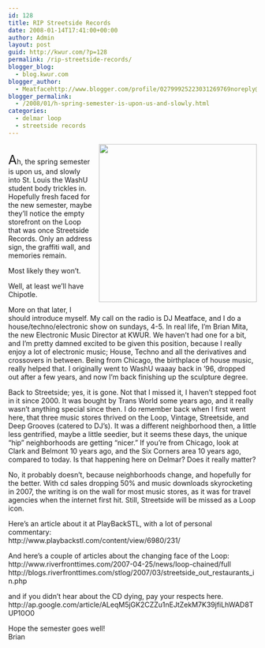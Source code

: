 ```yaml
---
id: 128
title: RIP Streetside Records
date: 2008-01-14T17:41:00+00:00
author: Admin
layout: post
guid: http://kwur.com/?p=128
permalink: /rip-streetside-records/
blogger_blog:
  - blog.kwur.com
blogger_author:
  - Meatfacehttp://www.blogger.com/profile/02799925223031269769noreply@blogger.com
blogger_permalink:
  - /2008/01/h-spring-semester-is-upon-us-and-slowly.html
categories:
  - delmar loop
  - streetside records
---
```

<div class="pf-content">
  <p>
    <a onblur="try {parent.deselectBloggerImageGracefully();} catch(e) {}" href="http://gallery.mac.com/brianmita/100070/IMG_0040.jpg?derivative=medium&source=web.jpg&type=medium"><img style="margin: 0pt 0pt 10px 10px; float: right; cursor: pointer; width: 320px;" src="http://gallery.mac.com/brianmita/100070/IMG_0040.jpg?derivative=medium&source=web.jpg&type=medium" alt="" border="0" /></a><br /><span style="font-size:180%;">A</span>h, the spring semester is upon us, and slowly into St. Louis the WashU student body trickles in. Hopefully fresh faced for the new semester, maybe they’ll notice the empty storefront on the Loop that was once Streetside Records. Only an address sign, the graffiti wall, and memories remain.
  </p>
  
  <p>
    Most likely they won’t.
  </p>
  
  <p>
    Well, at least we’ll have Chipotle.
  </p>
  
  <p>
    More on that later, I should introduce myself. My call on the radio is DJ Meatface, and I do a house/techno/electronic show on sundays, 4-5. In real life, I’m Brian Mita, the new Electronic Music Director at KWUR. We haven’t had one for a bit, and I’m pretty damned excited to be given this position, because I really enjoy a lot of electronic music; House, Techno and all the derivatives and crossovers in between. Being from Chicago, the birthplace of house music, really helped that. I originally went to WashU waaay back in ’96, dropped out after a few years, and now I’m back finishing up the sculpture degree.
  </p>
  
  <p>
    Back to Streetside; yes, it is gone. Not that I missed it, I haven’t stepped foot in it since 2000. It was bought by Trans World some years ago, and it really wasn’t anything special since then. I do remember back when I first went here, that three music stores thrived on the Loop, Vintage, Streetside, and Deep Grooves (catered to DJ’s). It was a different neighborhood then, a little less gentrified, maybe a little seedier, but it seems these days, the unique “hip” neighborhoods are getting “nicer.” If you’re from Chicago, look at Clark and Belmont 10 years ago, and the Six Corners area 10 years ago, compared to today. Is that happening here on Delmar? Does it really matter?
  </p>
  
  <p>
    No, it probably doesn’t, because neighborhoods change, and hopefully for the better. With cd sales dropping 50% and music downloads skyrocketing in 2007, the writing is on the wall for most music stores, as it was for travel agencies when the internet first hit. Still, Streetside will be missed as a Loop icon.
  </p>
  
  <p>
    Here’s an article about it at PlayBackSTL, with a lot of personal commentary:<br />http://www.playbackstl.com/content/view/6980/231/
  </p>
  
  <p>
    And here’s a couple of articles about the changing face of the Loop:<br />http://www.riverfronttimes.com/2007-04-25/news/loop-chained/full<br />http://blogs.riverfronttimes.com/stlog/2007/03/streetside_out_restaurants_in.php
  </p>
  
  <p>
    and if you didn’t hear about the CD dying, pay your respects here.<br />http://ap.google.com/article/ALeqM5jGK2CZZu1nEJtZekM7K39jfiLhWAD8TUP10O0
  </p>
  
  <p>
    Hope the semester goes well!<br />Brian
  </p>
  
  <div>
  </div>
  
  <div>
  </div>
</div>